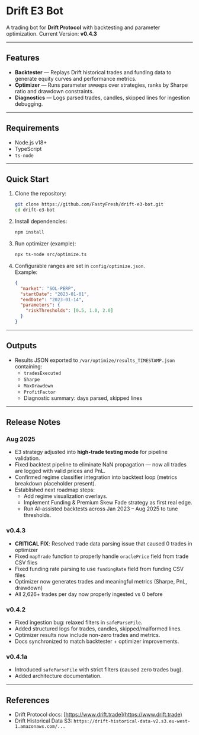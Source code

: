 # Drift E3 Bot

A trading bot for **Drift Protocol** with backtesting and parameter optimization.
Current Version: **v0.4.3**

---

## Features
- **Backtester** — Replays Drift historical trades and funding data to generate equity curves and performance metrics.
- **Optimizer** — Runs parameter sweeps over strategies, ranks by Sharpe ratio and drawdown constraints.
- **Diagnostics** — Logs parsed trades, candles, skipped lines for ingestion debugging.

---

## Requirements
- Node.js v18+
- TypeScript
- `ts-node`

---

## Quick Start
1. Clone the repository:
   ```bash
   git clone https://github.com/FastyFresh/drift-e3-bot.git
   cd drift-e3-bot
   ```

2. Install dependencies:
   ```bash
   npm install
   ```

3. Run optimizer (example):
   ```bash
   npx ts-node src/optimize.ts
   ```

4. Configurable ranges are set in `config/optimize.json`.  
   Example:
   ```json
   {
     "market": "SOL-PERP",
     "startDate": "2023-01-01",
     "endDate": "2023-01-14",
     "parameters": {
       "riskThresholds": [0.5, 1.0, 2.0]
     }
   }
   ```

---

## Outputs
- Results JSON exported to `/var/optimize/results_TIMESTAMP.json` containing:
  - `tradesExecuted`
  - `Sharpe`
  - `MaxDrawdown`
  - `ProfitFactor`
  - Diagnostic summary: days parsed, skipped lines

---

## Release Notes

### Aug 2025
- E3 strategy adjusted into **high-trade testing mode** for pipeline validation.
- Fixed backtest pipeline to eliminate NaN propagation — now all trades are logged with valid prices and PnL.
- Confirmed regime classifier integration into backtest loop (metrics breakdown placeholder present).
- Established next roadmap steps:
  - Add regime visualization overlays.
  - Implement Funding & Premium Skew Fade strategy as first real edge.
  - Run AI-assisted backtests across Jan 2023 – Aug 2025 to tune thresholds.

### v0.4.3
- **CRITICAL FIX**: Resolved trade data parsing issue that caused 0 trades in optimizer
- Fixed `mapTrade` function to properly handle `oraclePrice` field from trade CSV files
- Fixed funding rate parsing to use `fundingRate` field from funding CSV files
- Optimizer now generates trades and meaningful metrics (Sharpe, PnL, drawdown)
- All 2,626+ trades per day now properly ingested vs 0 before

### v0.4.2
- Fixed ingestion bug: relaxed filters in `safeParseFile`.
- Added structured logs for trades, candles, skipped/malformed lines.
- Optimizer results now include non-zero trades and metrics.
- Docs synchronized to match backtester + optimizer improvements.

### v0.4.1a
- Introduced `safeParseFile` with strict filters (caused zero trades bug).
- Added architecture documentation.

---

## References
- Drift Protocol docs: [https://www.drift.trade](https://www.drift.trade)
- Drift Historical Data S3: `https://drift-historical-data-v2.s3.eu-west-1.amazonaws.com/...`

